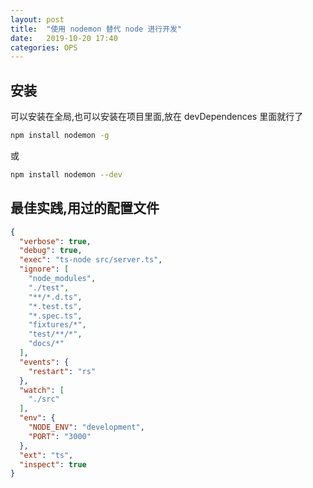 ```yaml
---
layout: post
title:  "使用 nodemon 替代 node 进行开发"
date:   2019-10-20 17:40
categories: OPS
---
```


## 安装

可以安装在全局,也可以安装在项目里面,放在 devDependences 里面就行了

```bash
npm install nodemon -g
```

或

```bash
npm install nodemon --dev
```

## 最佳实践,用过的配置文件

```json
{
  "verbose": true,
  "debug": true,
  "exec": "ts-node src/server.ts",
  "ignore": [
    "node_modules",
    "./test",
    "**/*.d.ts",
    "*.test.ts",
    "*.spec.ts",
    "fixtures/*",
    "test/**/*",
    "docs/*"
  ],
  "events": {
    "restart": "rs"
  },
  "watch": [
    "./src"
  ],
  "env": {
    "NODE_ENV": "development",
    "PORT": "3000"
  },
  "ext": "ts",
  "inspect": true
}
```
